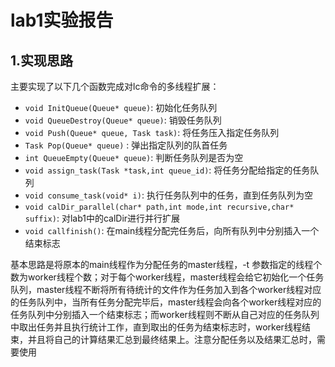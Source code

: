 <!--
 * @Author: zy 953725892@qq.com
 * @Date: 2023-01-12 19:32:45
 * @LastEditors: zy 953725892@qq.com
 * @LastEditTime: 2023-01-12 20:03:25
 * @FilePath: /lab1/doc/lab2实验报告.md
 * @Description: 
 * 
 * Copyright (c) 2023 by zy 953725892@qq.com, All Rights Reserved. 
-->
# lab1实验报告

## 1.实现思路
主要实现了以下几个函数完成对lc命令的多线程扩展：
- `void InitQueue(Queue* queue)`: 初始化任务队列
- `void QueueDestroy(Queue* queue)`: 销毁任务队列
- `void Push(Queue* queue, Task task)`: 将任务压入指定任务队列
- `Task Pop(Queue* queue)` : 弹出指定队列的队首任务
- `int QueueEmpty(Queue* queue)`: 判断任务队列是否为空
- `void assign_task(Task *task,int queue_id)`: 将任务分配给指定的任务队列
- `void consume_task(void* i)`: 执行任务队列中的任务，直到任务队列为空
- `void calDir_parallel(char* path,int mode,int recursive,char* suffix)`: 对lab1中的calDir进行并行扩展
- `void callfinish()`: 在main线程分配完任务后，向所有队列中分别插入一个结束标志

基本思路是将原本的main线程作为分配任务的master线程，-t 参数指定的线程个数为worker线程个数；对于每个worker线程，master线程会给它初始化一个任务队列，master线程不断将所有待统计的文件作为任务加入到各个worker线程对应的任务队列中，当所有任务分配完毕后，master线程会向各个worker线程对应的任务队列中分别插入一个结束标志；而worker线程则不断从自己对应的任务队列中取出任务并且执行统计工作，直到取出的任务为结束标志时，worker线程结束，并且将自己的计算结果汇总到最终结果上。注意分配任务以及结果汇总时，需要使用